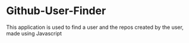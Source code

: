 # Github-User-Finder

This application is used to find a user and the repos created by the user, made using Javascript

